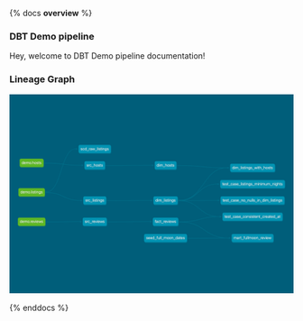 {% docs __overview__ %}

### DBT Demo pipeline

Hey, welcome to DBT Demo pipeline documentation!

### Lineage Graph

![input schema](assets/dbt-dag.png)

{% enddocs %}